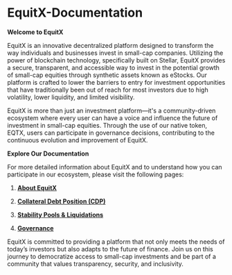 # EquitX-Documentation

**Welcome to EquitX**

EquitX is an innovative decentralized platform designed to transform the way individuals and businesses invest in small-cap companies. Utilizing the power of blockchain technology, specifically built on Stellar, EquitX provides a secure, transparent, and accessible way to invest in the potential growth of small-cap equities through synthetic assets known as eStocks. Our platform is crafted to lower the barriers to entry for investment opportunities that have traditionally been out of reach for most investors due to high volatility, lower liquidity, and limited visibility.

EquitX is more than just an investment platform—it's a community-driven ecosystem where every user can have a voice and influence the future of investment in small-cap equities. Through the use of our native token, EQTX, users can participate in governance decisions, contributing to the continuous evolution and improvement of EquitX.

**Explore Our Documentation**

For more detailed information about EquitX and to understand how you can participate in our ecosystem, please visit the following pages:

1. **[About EquitX](https://github.com/EquitXDev/EquitX-Documentation/blob/main/EquitX%20Basics/About%20EquitX.md)** 

2. **[Collateral Debt Position (CDP)](https://github.com/EquitXDev/EquitX-Documentation/blob/main/EquitX%20Basics/Collateral%20Debt%20Position%20(CDP).md)** 

3. **[Stability Pools & Liquidations](https://github.com/EquitXDev/EquitX-Documentation/blob/main/EquitX%20Basics/Stability%20Pools%20%26%20Liquidations.md)** 

4. **[Governance](https://github.com/EquitXDev/EquitX-Documentation/blob/main/EquitX%20Basics/Governance.md)** 

EquitX is committed to providing a platform that not only meets the needs of today’s investors but also adapts to the future of finance. Join us on this journey to democratize access to small-cap investments and be part of a community that values transparency, security, and inclusivity.

